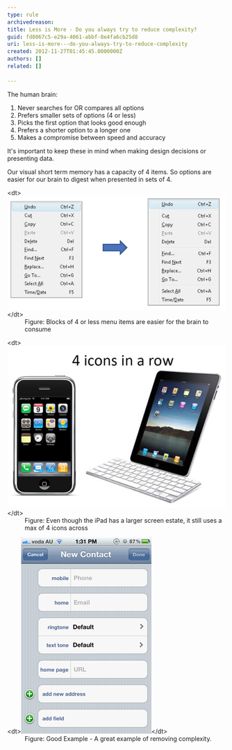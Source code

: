 ```yaml
---
type: rule
archivedreason: 
title: Less is More - Do you always try to reduce complexity?
guid: fd8067c5-e29a-4061-abbf-8e4fa6cb25d8
uri: less-is-more---do-you-always-try-to-reduce-complexity
created: 2012-11-27T01:45:45.0000000Z
authors: []
related: []

---
```


The human brain:

1. Never searches for OR compares all options
2. Prefers smaller sets of options (4 or less)
3. Picks the first option that looks good enough
4. Prefers a shorter option to a longer one
5. Makes a compromise between speed and accuracy


<!--endintro-->

It's important to keep these in mind when making design decisions or presenting data.

Our visual short term memory has a capacity of 4 items. So options are easier for our brain to digest when presented in sets of 4.
<dl class="Image">&lt;dt&gt;<img src="../../assets/4VisualOptions1.jpg" alt="Adobe Illustrator">&lt;/dt&gt;
<dd>Figure: Blocks of 4 or less menu items are easier for the brain to consume</dd></dl><dl class="goodImage">&lt;dt&gt;<img src="../../assets/4VisualOptions2.jpg" alt="Adobe Illustrator">&lt;/dt&gt;
<dd>Figure: Even though the iPad has a larger screen estate, it still uses a max of 4 icons across</dd></dl><dl class="goodImage">&lt;dt&gt;<img src="../../assets/SimpleFormsResolution.png" alt="Good Interface Design Example">&lt;/dt&gt;
<dd>Figure: Good Example - A great example of removing complexity.</dd></dl>
